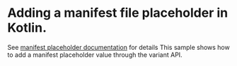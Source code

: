 # Adding a manifest file placeholder in Kotlin.

See [manifest placeholder documentation](https://developer.android.com/studio/build/manifest-build-variables) for details
This sample shows how to add a manifest placeholder value through the variant API.